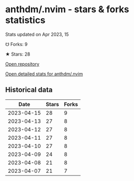 # anthdm/.nvim - stars & forks statistics

Stats updated on Apr 2023, 15

☋ Forks: 9

★ Stars: 28

[Open repository](https://github.com/anthdm/.nvim)

[Open detailed stats for anthdm/.nvim](https://reviewgithub.com/rep/anthdm/.nvim)

## Historical data
| Date | Stars | Forks |
|------|-------|-------|
| 2023-04-15 | 28 | 9 | 
| 2023-04-13 | 27 | 8 | 
| 2023-04-12 | 27 | 8 | 
| 2023-04-11 | 27 | 8 | 
| 2023-04-10 | 27 | 8 | 
| 2023-04-09 | 24 | 8 | 
| 2023-04-08 | 21 | 8 | 
| 2023-04-07 | 21 | 7 | 

